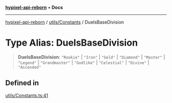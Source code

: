 [**hypixel-api-reborn**](../../../README.md) • **Docs**

***

[hypixel-api-reborn](../../../modules.md) / [utils/Constants](../README.md) / DuelsBaseDivision

# Type Alias: DuelsBaseDivision

> **DuelsBaseDivision**: `"Rookie"` \| `"Iron"` \| `"Gold"` \| `"Diamond"` \| `"Master"` \| `"Legend"` \| `"Grandmaster"` \| `"Godlike"` \| `"Celestial"` \| `"Divine"` \| `"Ascended"`

## Defined in

[utils/Constants.ts:41](https://github.com/Kathund/REBORN-docs-TEST/blob/226e7f6a62bb6bca87ef0828ac84e9098d59f860/src/utils/Constants.ts#L41)
